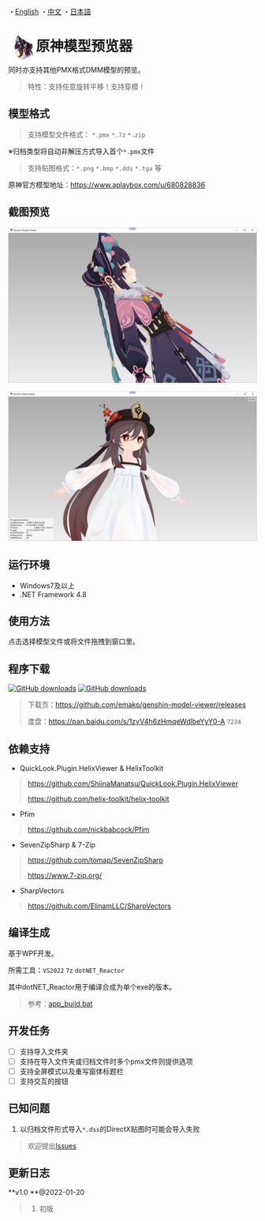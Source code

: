 ・[English](README.en.md) ・[中文](README.md) ・[日本語](README.jp.md)

# <img src="src/GenshinModelViewer/Resources/YunjinSideFace.png" width = "56" height = "56" alt="" align="left" /> 原神模型预览器

同时亦支持其他PMX格式DMM模型的预览。

> 特性：支持任意旋转平移！支持穿模！

## 模型格式

> 支持模型文件格式： `*.pmx` `*.7z` `*.zip` 

※归档类型将自动非解压方式导入首个`*.pmx`文件

> 支持贴图格式：`*.png` `*.bmp` `*.dds` `*.tga` 等

原神官方模型地址：https://www.aplaybox.com/u/680828836

## 截图预览

![demo2](screen-shot/demo-01.png)

![demo1](screen-shot/demo-02.png)

## 运行环境

-  Windows7及以上
-  .NET Framework 4.8

## 使用方法

点击选择模型文件或将文件拖拽到窗口里。

## 程序下载
[![GitHub downloads](https://img.shields.io/github/downloads/emako/genshin-model-viewer/total)](https://github.com/emako/genshin-model-viewer/releases)
[![GitHub downloads](https://img.shields.io/github/downloads/emako/genshin-model-viewer/latest/total)](https://github.com/emako/genshin-model-viewer/releases)

> 下载页：https://github.com/emako/genshin-model-viewer/releases
>
> 度盘：https://pan.baidu.com/s/1zyV4h6zHmqeWdlbeYyY0-A `7234`

## 依赖支持

- QuickLook.Plugin.HelixViewer & HelixToolkit

> https://github.com/ShiinaManatsu/QuickLook.Plugin.HelixViewer
>
> https://github.com/helix-toolkit/helix-toolkit

- Pfim

> https://github.com/nickbabcock/Pfim

- SevenZipSharp & 7-Zip

>https://github.com/tomap/SevenZipSharp
>
>https://www.7-zip.org/

- SharpVectors

> https://github.com/ElinamLLC/SharpVectors

## 编译生成

基于WPF开发。

所需工具：`VS2022` `7z` `dotNET_Reactor`

其中dotNET_Reactor用于编译合成为单个exe的版本。

> 参考：[app_build.bat](app_build.bat)

## 开发任务

- [ ] 支持导入文件夹
- [ ] 支持在导入文件夹或归档文件时多个pmx文件则提供选项
- [ ] 支持全屏模式以及重写窗体标题栏
- [ ] 支持交互的按钮

## 已知问题

1. 以归档文件形式导入`*.dss`的DirectX贴图时可能会导入失败

> 欢迎提出[Issues](https://github.com/emako/genshin-model-viewer/issues)

## 更新日志

**v1.0 **@2022-01-20

> 1. 初版

